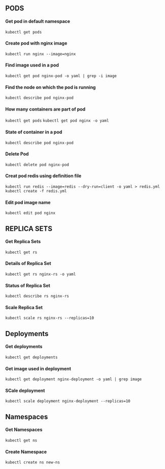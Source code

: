 ## PODS

#### Get pod in default namespace

`kubectl get pods`

#### Create pod with nginx image

`kubectl run nginx --image=nginx`

#### Find image used in a pod

`kubectl get pod nginx-pod -o yaml | grep -i image`

#### Find the node on which the pod is running

`kubectl describe pod nginx-pod`

#### How many containers are part of pod

`kubectl get pods`
`kubectl get pod nginx -o yaml`

#### State of container in a pod

`kubectl describe pod nginx-pod`

#### Delete Pod

`kubectl delete pod nginx-pod`

#### Creat pod redis using definition file

`kubectl run redis --image=redis --dry-run=client -o yaml > redis.yml`
`kubectl create -f redis.yml`

#### Edit pod image name

`kubectl edit pod nginx`

## REPLICA SETS

#### Get Replica Sets

`kubectl get rs`

#### Details of Replica Set

`kubectl get rs nginx-rs -o yaml`

#### Status of Replica Set

`kubectl describe rs nginx-rs`

#### Scale Replica Set

`kubectl scale rs nginx-rs --replicas=10`

## Deployments

#### Get deployments

`kubectl get deployments`

#### Get image used in deployment

`kubectl get deployment nginx-deployment -o yaml | grep image`

#### SCale deployment

`kubectl scale deployment nginx-deployment --replicas=10`

## Namespaces

#### Get Namespaces

`kubectl get ns`

#### Create Namespace

`kubectl create ns new-ns`
